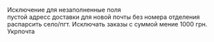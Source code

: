 Исключение для
    незаполненные поля    
    пустой адресс доставки
    для новой почты без номера отделения распарсить село/пгт.
Исключать заказы с суммой мение 1000 грн.
Укрпочта